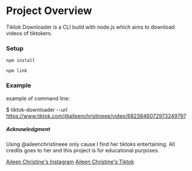 # Project Overview
Tiktok Downloader is a CLI build with node.js which aims to download videos of tiktokers.

### Setup

`npm install`

`npm link`

### Example

example of command line:

$ tiktok-downloader --url https://www.tiktok.com/@aileenchristineee/video/6823846072973249797

##### Acknowledgment

Using @aileenchristineee only cause I find her tiktoks entertaining.
All credits goes to her and this project is for educational purposes.

[Aileen Christine's Instagram](https://www.instagram.com/aileenchristineee/)
[Aileen Christine's Tiktok](https://www.tiktok.com/@aileenchristineee)
